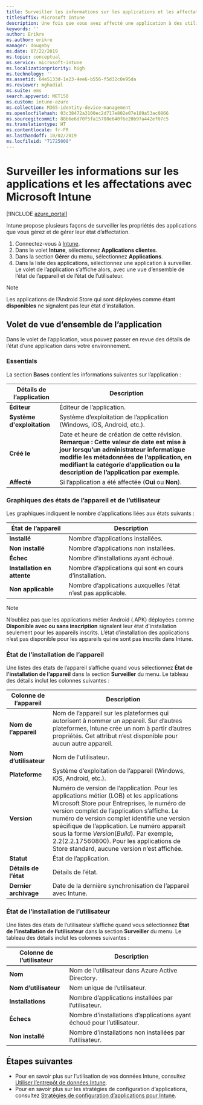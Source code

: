 ```yaml
---
title: Surveiller les informations sur les applications et les affectations
titleSuffix: Microsoft Intune
description: Une fois que vous avez affecté une application à des utilisateurs ou à des appareils, utilisez ces informations pour surveiller son état.
keywords: ''
author: Erikre
ms.author: erikre
manager: dougeby
ms.date: 07/22/2019
ms.topic: conceptual
ms.service: microsoft-intune
ms.localizationpriority: high
ms.technology: ''
ms.assetid: 64e5133d-1e23-4ee6-b556-f5d32c0e95da
ms.reviewer: mghadial
ms.suite: ems
search.appverid: MET150
ms.custom: intune-azure
ms.collection: M365-identity-device-management
ms.openlocfilehash: 03c38472a3100ec2d717e802e07e189a53ac0866
ms.sourcegitcommit: 88b6e6d70f5fa15708e640f6e20b97a442ef07c5
ms.translationtype: HT
ms.contentlocale: fr-FR
ms.lasthandoff: 10/02/2019
ms.locfileid: "71725008"
---
```

# <a name="monitor-app-information-and-assignments-with-microsoft-intune"></a>Surveiller les informations sur les applications et les affectations avec Microsoft Intune

[!INCLUDE [azure_portal](../includes/azure_portal.md)]

Intune propose plusieurs façons de surveiller les propriétés des applications que vous gérez et de gérer leur état d’affectation.

1. Connectez-vous à [Intune](https://go.microsoft.com/fwlink/?linkid=2090973).
3. Dans le volet **Intune**, sélectionnez **Applications clientes**.
4. Dans la section **Gérer** du menu, sélectionnez **Applications**.
5. Dans la liste des applications, sélectionnez une application à surveiller. Le volet de l’application s’affiche alors, avec une vue d’ensemble de l’état de l’appareil et de l’état de l’utilisateur.

> [!NOTE]
> Les applications de l’Android Store qui sont déployées comme étant **disponibles** ne signalent pas leur état d’installation.

## <a name="app-overview-pane"></a>Volet de vue d’ensemble de l’application

Dans le volet de l’application, vous pouvez passer en revue des détails de l’état d’une application dans votre environnement.

### <a name="essentials"></a>Essentials
La section **Bases** contient les informations suivantes sur l’application :

 | **Détails de l’application**            | **Description**                                                      |
|------------------------|------------------------------------------------------------------|
| **Éditeur**          | Éditeur de l’application.                                            |
| **Système d'exploitation**   | Système d’exploitation de l’application (Windows, iOS, Android, etc.). |
| **Créé le**             | Date et heure de création de cette révision. <b>**Remarque** : Cette valeur de date est mise à jour lorsqu’un administrateur informatique modifie les métadonnées de l’application, en modifiant la catégorie d’application ou la description de l’application par exemple.                        |
| **Affecté**           | Si l’application a été affectée (**Oui** ou **Non**).                  |

### <a name="device-and-user-status-graphs"></a>Graphiques des états de l’appareil et de l’utilisateur
Les graphiques indiquent le nombre d’applications liées aux états suivants :

| **État de l’appareil**       | **Description**                                       |
|-----------------------|-------------------------------------------------------|
| **Installé**         | Nombre d’applications installées.                         |
| **Non installé**     | Nombre d’applications non installées.                     |
| **Échec**            | Nombre d’installations ayant échoué.                   |
| **Installation en attente**   | Nombre d’applications qui sont en cours d’installation. |
| **Non applicable**           | Nombre d’applications auxquelles l’état n’est pas applicable.            |

> [!NOTE]
> N’oubliez pas que les applications métier Android (.APK) déployées comme **Disponible avec ou sans inscription** signalent leur état d’installation seulement pour les appareils inscrits. L’état d’installation des applications n’est pas disponible pour les appareils qui ne sont pas inscrits dans Intune.

### <a name="device-install-status"></a>État de l’installation de l’appareil

Une listes des états de l’appareil s’affiche quand vous sélectionnez **État de l’installation de l’appareil** dans la section **Surveiller** du menu. Le tableau des détails inclut les colonnes suivantes :

| **Colonne de l’appareil**      | **Description**                                                                                                                                                                                                                                            |
|----------------------|------------------------------------------------------------------------------------------------------------------------------------------------------------------------------------------------------------------------------------------------------------|
| **Nom de l’appareil**      | Nom de l’appareil sur les plateformes qui autorisent à nommer un appareil. Sur d’autres plateformes, Intune crée un nom à partir d’autres propriétés. Cet attribut n’est disponible pour aucun autre appareil.                                                                       |
| **Nom d’utilisateur**        | Nom de l'utilisateur.                                                                                                                                                                                                                                      |
| **Plateforme**         | Système d’exploitation de l’appareil (Windows, iOS, Android, etc.).                                                                                                                                                                                           |
| **Version**          | Numéro de version de l’application. Pour les applications métier (LOB) et les applications Microsoft Store pour Entreprises, le numéro de version complet de l’application s’affiche. Le numéro de version complet identifie une version spécifique de l’application. Le numéro apparaît sous la forme _Version_(_Build_). Par exemple, 2.2(2.2.17560800). Pour les applications de Store standard, aucune version n’est affichée. |
| **Statut**           | État de l’application.                                                                                                                                                                                                                                     |
| **Détails de l’état**   | Détails de l’état.                                                                                                                                                                                                                                     |
| **Dernier archivage**    | Date de la dernière synchronisation de l’appareil avec Intune.                                                                                                                                                                                                                  |


### <a name="user-install-status"></a>État de l’installation de l’utilisateur

Une listes des états de l’utilisateur s’affiche quand vous sélectionnez **État de l’installation de l’utilisateur** dans la section **Surveiller** du menu. Le tableau des détails inclut les colonnes suivantes :

| **Colonne de l’utilisateur**     | **Description**                           |
|---------------------|-------------------------------------------|
| **Nom**            | Nom de l’utilisateur dans Azure Active Directory.         |
| **Nom d’utilisateur**       | Nom unique de l’utilisateur.              |
| **Installations**   | Nombre d’applications installées par l’utilisateur. |
| **Échecs**        | Nombre d’installations d’applications ayant échoué pour l’utilisateur.     |
| **Non installé**   | Nombre d’installations non installées par l’utilisateur. |


## <a name="next-steps"></a>Étapes suivantes

- Pour en savoir plus sur l’utilisation de vos données Intune, consultez [Utiliser l’entrepôt de données Intune](../reports-nav-create-intune-reports.md).
- Pour en savoir plus sur les stratégies de configuration d’applications, consultez [Stratégies de configuration d’applications pour Intune](app-configuration-policies-overview.md).
